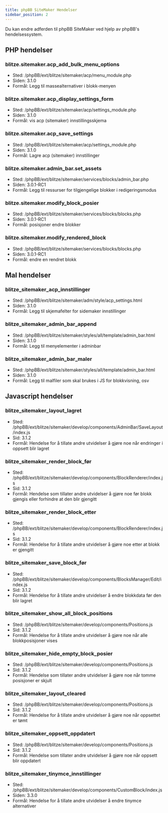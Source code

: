 ```yaml
---
title: phpBB SiteMaker Hendelser
sidebar_position: 2
---
```


Du kan endre adferden til phpBB SiteMaker ved hjelp av phpBB's hendelsessystem.

## PHP hendelser

### blitze.sitemaker.acp_add_bulk_menu_options

-   Sted: /phpBB/ext/blitze/sitemaker/acp/menu_module.php
-   Siden: 3.1.0
-   Formål: Legg til massealternativer i blokk-menyen

### blitze.sitemaker.acp_display_settings_form

-   Sted: /phpBB/ext/blitze/sitemaker/acp/settings_module.php
-   Siden: 3.1.0
-   Formål: vis acp (sitemaker) innstillingsskjema

### blitze.sitemaker.acp_save_settings

-   Sted: /phpBB/ext/blitze/sitemaker/acp/settings_module.php
-   Siden: 3.1.0
-   Formål: Lagre acp (sitemaker) innstillinger

### blitze.sitemaker.admin_bar.set_assets

-   Sted: /phpBB/ext/blitze/sitemaker/services/blocks/admin_bar.php
-   Siden: 3.0.1-RC1
-   Formål: Legg til ressurser for tilgjengelige blokker i redigeringsmodus

### blitze.sitemaker.modify_block_posier

-   Sted: /phpBB/ext/blitze/sitemaker/services/blocks/blocks.php
-   Siden: 3.0.1-RC1
-   Formål: posisjoner endre blokker

### blitze.sitemaker.modify_rendered_block

-   Sted: /phpBB/ext/blitze/sitemaker/services/blocks/blocks.php
-   Siden: 3.0.1-RC1
-   Formål: endre en rendret blokk

## Mal hendelser

### blitze_sitemaker_acp_innstillinger

-   Sted: /phpBB/ext/blitze/sitemaker/adm/style/acp_settings.html
-   Siden: 3.1.0
-   Formål: Legg til skjemafelter for sidemaker innstillinger

### blitze_sitemaker_admin_bar_append

-   Sted: /phpBB/ext/blitze/sitemaker/styles/all/template/admin_bar.html
-   Siden: 3.1.0
-   Formål: Legg til menyelementer i adminbar

### blitze_sitemaker_admin_bar_maler

-   Sted: /phpBB/ext/blitze/sitemaker/styles/all/template/admin_bar.html
-   Siden: 3.1.0
-   Formål: Legg til malfiler som skal brukes i JS for blokkvisning, osv

## Javascript hendelser

### blitze_sitemaker_layout_lagret

-   Sted: /phpBB/ext/blitze/sitemaker/develop/components/AdminBar/SaveLayout/index.js
-   Sid: 3.1.2
-   Formål: Hendelse for å tillate andre utvidelser å gjøre noe når endringer i oppsett blir lagret

### blitze_sitemaker_render_block_før

-   Sted: /phpBB/ext/blitze/sitemaker/develop/components/BlockRenderer/index.js
-   Sid: 3.1.2
-   Formål: Hendelse som tillater andre utvidelser å gjøre noe før blokk gjengis eller forhindre at den blir gjengitt

### blitze_sitemaker_render_block_etter

-   Sted: /phpBB/ext/blitze/sitemaker/develop/components/BlockRenderer/index.js
-   Sid: 3.1.2
-   Formål: Hendelse for å tillate andre utvidelser å gjøre noe etter at blokk er gjengitt

### blitze_sitemaker_save_block_før

-   Sted: /phpBB/ext/blitze/sitemaker/develop/components/BlocksManager/Edit/index.js
-   Sid: 3.1.2
-   Formål: Hendelse for å tillate andre utvidelser å endre blokkdata før den blir lagret

### blitze_sitemaker_show_all_block_positions

-   Sted: /phpBB/ext/blitze/sitemaker/develop/components/Positions.js
-   Sid: 3.1.2
-   Formål: Hendelse for å tillate andre utvidelser å gjøre noe når alle blokkposisjoner vises

### blitze_sitemaker_hide_empty_block_posier

-   Sted: /phpBB/ext/blitze/sitemaker/develop/components/Positions.js
-   Sid: 3.1.2
-   Formål: Hendelse som tillater andre utvidelser å gjøre noe når tomme posisjoner er skjult

### blitze_sitemaker_layout_cleared

-   Sted: /phpBB/ext/blitze/sitemaker/develop/components/Positions.js
-   Sid: 3.1.2
-   Formål: Hendelse for å tillate andre utvidelser å gjøre noe når oppsettet er tømt

### blitze_sitemaker_oppsett_oppdatert

-   Sted: /phpBB/ext/blitze/sitemaker/develop/components/Positions.js
-   Sid: 3.1.2
-   Formål: Hendelse som tillater andre utvidelser å gjøre noe når oppsett blir oppdatert

### blitze_sitemaker_tinymce_innstillinger

-   Sted: /phpBB/ext/blitze/sitemaker/develop/components/CustomBlock/index.js
-   Siden: 3.3.0
-   Formål: Hendelse for å tillate andre utvidelser å endre tinymce alternativer
